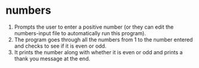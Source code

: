 # numbers
1. Prompts the user to enter a positive number (or they can edit the numbers-input file to automatically run this program).
2. The program goes through all the numbers from 1 to the number entered and checks to see if it is even or odd.
3. It prints the number along with whether it is even or odd and prints a thank you message at the end.
